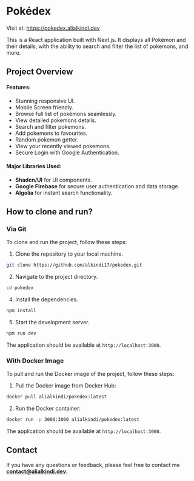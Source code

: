 # Pokédex

Visit at: https://pokedex.alialkindi.dev

This is a React application built with Next.js. It displays all Pokémon and their details, with the ability to search and filter the list of pokemons, and more.

## Project Overview

#### Features:

- Stunning responsive UI.
- Mobile Screen friendly.
- Browse full list of pokémons seamlessly.
- View detailed pokemons details.
- Search and filter pokemons.
- Add pokemons to favourites.
- Random pokemon getter.
- View your recently viewed pokemons.
- Secure Login with Google Authentication.

#### Major Libraries Used:

- **Shadcn/UI** for UI components.
- **Google Firebase** for secure user authentication and data storage.
- **Algolia** for instant search functionality.

## How to clone and run?

### Via Git

To clone and run the project, follow these steps:

1. Clone the repository to your local machine.

```bash
git clone https://github.com/alkindi17/pokedex.git
```

2. Navigate to the project directory.

```bash
cd pokedex
```

4. Install the dependencies.

```bash
npm install
```

5. Start the development server.

```bash
npm run dev
```

The application should be available at `http://localhost:3000`.

### With Docker Image

To pull and run the Docker image of the project, follow these steps:

1. Pull the Docker image from Docker Hub:

```bash
docker pull alialkindi/pokedex:latest
```

2. Run the Docker container:

```bash
docker run -p 3000:3000 alialkindi/pokedex:latest
```

The application should be available at `http://localhost:3000`.

## Contact

If you have any questions or feedback, please feel free to contact me **contact@alialkindi.dev**.
